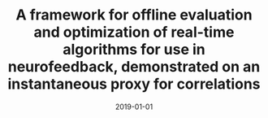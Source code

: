 ---
title: "A framework for offline evaluation and optimization of real-time algorithms for use in neurofeedback, demonstrated on an instantaneous proxy for correlations"
date: 2019-01-01
authors_string: Ramot M, Javier Gonzalez-Castillo
authors:
   - Ramot M
   - Javier Gonzalez-Castillo
author_ids:
   - javier_gonzalez-castillo
journal: 'NeuroImage'
volume: 
issue: 
pages: 
book_title: ''
publisher: ''
abstract: ""
project_id: 
paper_url: https://www.sciencedirect.com/science/article/pii/S1053811918321505
doi: https://doi.org/10.1016/j.neuroimage.2018.12.006
data_loc: ''
code_loc: ''
file: '/assets/publications//assets/publications/'
file_name: '/assets/publications/'
type: journal_article
pub_str: ' (2019) NeuroImage '
layout: publication 
---